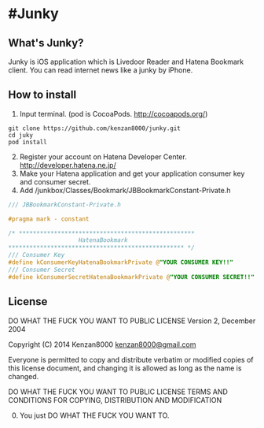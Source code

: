 #Junky
===============

## What's Junky?
Junky is iOS application which is Livedoor Reader and Hatena Bookmark client.
You can read internet news like a junky by iPhone.

## How to install
1. Input terminal. (pod is CocoaPods. http://cocoapods.org/)
```terminal
git clone https://github.com/kenzan8000/junky.git
cd juky
pod install
```
2. Register your account on Hatena Developer Center.
http://developer.hatena.ne.jp/
3. Make your Hatena application and get your application consumer key and consumer secret.
4. Add /junkbox/Classes/Bookmark/JBBookmarkConstant-Private.h
```objective-c
/// JBBookmarkConstant-Private.h

#pragma mark - constant

/* **************************************************
                    HatenaBookmark
************************************************** */
/// Consumer Key
#define kConsumerKeyHatenaBookmarkPrivate @"YOUR CONSUMER KEY!!"
/// Consumer Secret
#define kConsumerSecretHatenaBookmarkPrivate @"YOUR CONSUMER SECRET!!"

```

## License
DO WHAT THE FUCK YOU WANT TO PUBLIC LICENSE
Version 2, December 2004

Copyright (C) 2014 Kenzan8000 <kenzan8000@gmail.com>

Everyone is permitted to copy and distribute verbatim or modified
copies of this license document, and changing it is allowed as long
as the name is changed.

DO WHAT THE FUCK YOU WANT TO PUBLIC LICENSE
TERMS AND CONDITIONS FOR COPYING, DISTRIBUTION AND MODIFICATION

0. You just DO WHAT THE FUCK YOU WANT TO.
